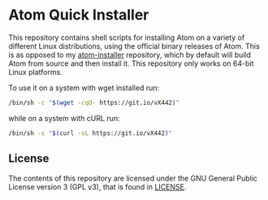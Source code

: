 # Atom Quick Installer
This repository contains shell scripts for installing Atom on a variety of different Linux distributions, using the official binary releases of Atom. This is as opposed to my [atom-installer](https://github.com/fusion809/atom-installer) repository, which by default will build Atom from source and then install it. This repository only works on 64-bit Linux platforms.

To use it on a system with wget installed run:

```bash
/bin/sh -c "$(wget -cqO- https://git.io/vX442)"
```

while on a system with cURL run:

```bash
/bin/sh -c "$(curl -sL https://git.io/vX442)"
```

## License
The contents of this repository are licensed under the GNU General Public License version 3 (GPL v3), that is found in [LICENSE](https://github.com/fusion809/atom-quick-install/blob/master/LICENSE).
